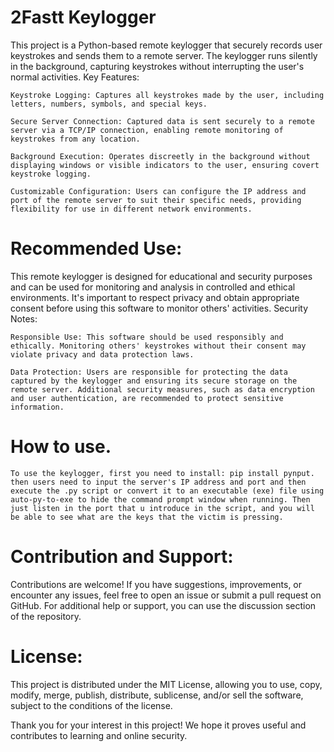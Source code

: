 # 2Fastt Keylogger

This project is a Python-based remote keylogger that securely records user keystrokes and sends them to a remote server. The keylogger runs silently in the background, capturing keystrokes without interrupting the user's normal activities.
Key Features:

    Keystroke Logging: Captures all keystrokes made by the user, including letters, numbers, symbols, and special keys.
    
    Secure Server Connection: Captured data is sent securely to a remote server via a TCP/IP connection, enabling remote monitoring of keystrokes from any location.
    
    Background Execution: Operates discreetly in the background without displaying windows or visible indicators to the user, ensuring covert keystroke logging.
    
    Customizable Configuration: Users can configure the IP address and port of the remote server to suit their specific needs, providing flexibility for use in different network environments.

# Recommended Use:

This remote keylogger is designed for educational and security purposes and can be used for monitoring and analysis in controlled and ethical environments. It's important to respect privacy and obtain appropriate consent before using this software to monitor others' activities.
Security Notes:

    Responsible Use: This software should be used responsibly and ethically. Monitoring others' keystrokes without their consent may violate privacy and data protection laws.
    
    Data Protection: Users are responsible for protecting the data captured by the keylogger and ensuring its secure storage on the remote server. Additional security measures, such as data encryption and user authentication, are recommended to protect sensitive information.

# How to use.
    To use the keylogger, first you need to install: pip install pynput. then users need to input the server's IP address and port and then execute the .py script or convert it to an executable (exe) file using auto-py-to-exe to hide the command prompt window when running. Then just listen in the port that u introduce in the script, and you will be able to see what are the keys that the victim is pressing.

# Contribution and Support:

Contributions are welcome! If you have suggestions, improvements, or encounter any issues, feel free to open an issue or submit a pull request on GitHub. For additional help or support, you can use the discussion section of the repository.
# License:

This project is distributed under the MIT License, allowing you to use, copy, modify, merge, publish, distribute, sublicense, and/or sell the software, subject to the conditions of the license.

Thank you for your interest in this project! We hope it proves useful and contributes to learning and online security.
